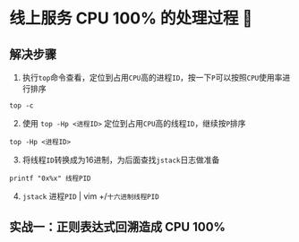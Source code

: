 # 线上服务 CPU 100% 的处理过程 :hammer:

## 解决步骤

1. 执行`top`命令查看，定位到占用`CPU`高的进程`ID`，按一下`P`可以按照`CPU`使用率进行排序
```shell script
top -c
```

2. 使用 `top -Hp <进程ID>` 定位到占用`CPU`高的线程`ID`，继续按`P`排序
```shell script
top -Hp <进程ID>
```

3. 将线程`ID`转换成为16进制，为后面查找`jstack`日志做准备
```shell script
printf "0x%x" 线程PID
```

4. `jstack` 进程`PID` | vim +/`十六进制线程PID` 

## 实战一：正则表达式回溯造成 CPU 100%

